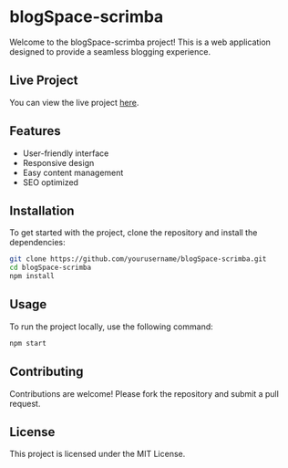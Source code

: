 # blogSpace-scrimba

Welcome to the blogSpace-scrimba project! This is a web application designed to provide a seamless blogging experience.

## Live Project

You can view the live project [here](https://anwarrahim.com/blogSpace-scrimba/).

## Features

- User-friendly interface
- Responsive design
- Easy content management
- SEO optimized

## Installation

To get started with the project, clone the repository and install the dependencies:

```bash
git clone https://github.com/yourusername/blogSpace-scrimba.git
cd blogSpace-scrimba
npm install
```

## Usage

To run the project locally, use the following command:

```bash
npm start
```

## Contributing

Contributions are welcome! Please fork the repository and submit a pull request.

## License

This project is licensed under the MIT License.

